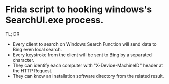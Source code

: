 # Frida script to hooking windows's SearchUI.exe process.

TL; DR
* Every client to search on Windows Search Function will send data to Bing even local search.
* Every keystroke from the client will be sent to Bing by a separated character.
* They can identify each computer with "X-Device-MachineID" header at the HTTP Request.
* They can know an installation software directory from the related result.
